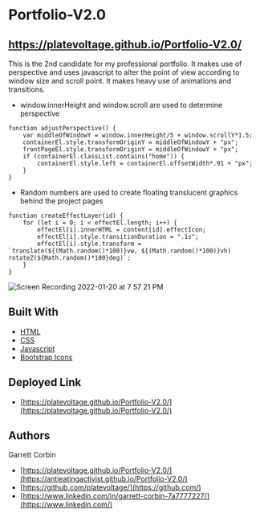 # Portfolio-V2.0

## https://platevoltage.github.io/Portfolio-V2.0/

This is the 2nd candidate for my professional portfolio. It makes use of perspective and uses javascript to alter the point of view according to window size and scroll point. It makes heavy use of animations and transitions.




- window.innerHeight and window.scroll are used to determine perspective

```
function adjustPerspective() {
    var middleOfWindowY = window.innerHeight/5 + window.scrollY*1.5;
    containerEl.style.transformOriginY = middleOfWindowY + "px";
    frontPageEl.style.transformOriginY = middleOfWindowY + "px";
    if (containerEl.classList.contains("home")) {
        containerEl.style.left = containerEl.offsetWidth*.91 + "px";
    }      
}
```

- Random numbers are used to create floating translucent graphics behind the project pages

```
function createEffectLayer(id) {
    for (let i = 0; i < effectEl.length; i++) {
        effectEl[i].innerHTML = content[id].effectIcon;
        effectEl[i].style.transitionDuration = ".1s";  
        effectEl[i].style.transform = `translate(${(Math.random()*100)}vw, ${(Math.random()*100)}vh) rotateZ(${Math.random()*100}deg)`;       
    }
}
```

![Screen Recording 2022-01-20 at 7 57 21 PM](https://user-images.githubusercontent.com/1414728/150463576-0e4d0fb1-4816-4938-a755-82147144d429.gif)


## Built With

* [HTML](https://developer.mozilla.org/en-US/docs/Web/HTML)
* [CSS](https://developer.mozilla.org/en-US/docs/Web/CSS)
* [Javascript](https://developer.mozilla.org/en-US/docs/Web/JavaScript)
* [Bootstrap Icons](https://icons.getbootstrap.com)


## Deployed Link

* [https://platevoltage.github.io/Portfolio-V2.0/](https://platevoltage.github.io/Portfolio-V2.0/)


## Authors

Garrett Corbin

- [https://platevoltage.github.io/Portfolio-V2.0/](https://antieatingactivist.github.io/Portfolio-V2.0/)
- [https://github.com/platevoltage/](https://github.com/)
- [https://www.linkedin.com/in/garrett-corbin-7a7777227/](https://www.linkedin.com/)

